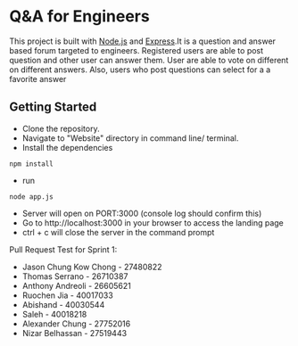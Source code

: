 # Q&A for Engineers

This project is built with [Node.js](https://nodejs.org/en/) and [Express](https://expressjs.com/).It is a question and answer based forum targeted to engineers. Registered users are able to post question and other user can answer them. User are able to vote on different on different answers. Also, users who post questions can select for a a favorite answer 

## Getting Started

* Clone the repository.
* Navigate to "Website" directory in command line/ terminal.
* Install the dependencies
```
npm install 
```
* run 

```
node app.js
```
* Server will open on PORT:3000 (console log should confirm this)
* Go to http://localhost:3000 in your browser to access the landing page
* ctrl + c will close the server in the command prompt


Pull Request Test for Sprint 1: 
- Jason Chung Kow Chong - 27480822
- Thomas Serrano - 26710387
- Anthony Andreoli - 26605621
- Ruochen Jia - 40017033
- Abishand - 40030544
- Saleh - 40018218
- Alexander Chung - 27752016
- Nizar Belhassan - 27519443
